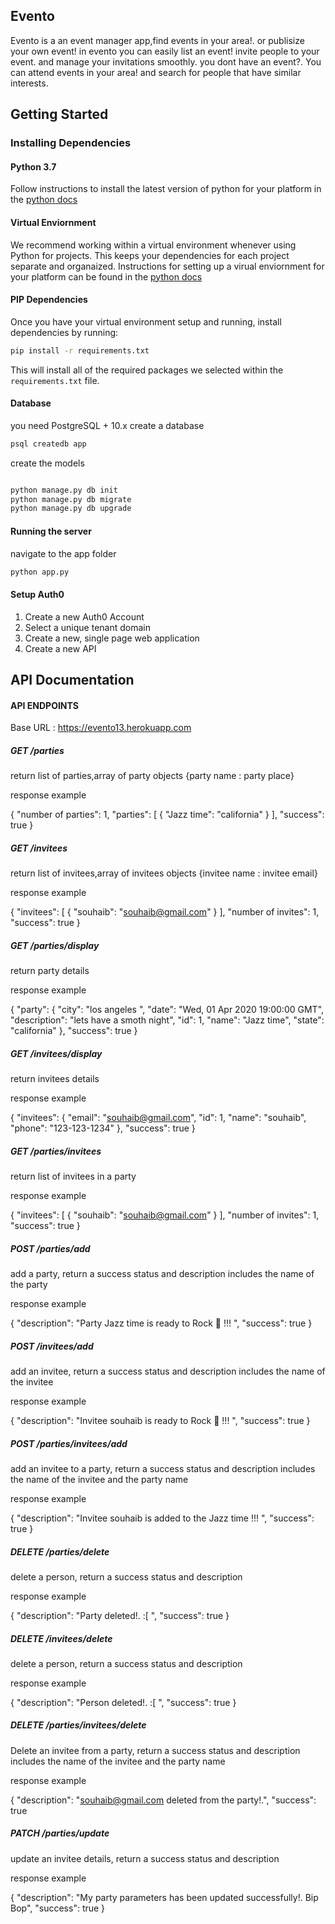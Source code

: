 ## Evento 

Evento is a an event manager app,find events in your area!. or publisize your own event!
in evento you can easily list an event! invite people to your event. and manage your invitations smoothly. 
you dont have an event?. You can attend events in your area! and search for people that have similar interests.

## Getting Started

### Installing Dependencies

#### Python 3.7

Follow instructions to install the latest version of python for your platform in the [python docs](https://docs.python.org/3/using/unix.html#getting-and-installing-the-latest-version-of-python)

#### Virtual Enviornment

We recommend working within a virtual environment whenever using Python for projects. This keeps your dependencies for each project separate and organaized. Instructions for setting up a virual enviornment for your platform can be found in the [python docs](https://packaging.python.org/guides/installing-using-pip-and-virtual-environments/)

#### PIP Dependencies

Once you have your virtual environment setup and running, install dependencies by running:

```bash
pip install -r requirements.txt
```

This will install all of the required packages we selected within the `requirements.txt` file.

#### Database

you need PostgreSQL + 10.x
create a database

```bash
psql createdb app
```

create the models

```bash

python manage.py db init
python manage.py db migrate
python manage.py db upgrade
```


#### Running the server

navigate to the app folder

```bash
python app.py
```

#### Setup Auth0

1. Create a new Auth0 Account
2. Select a unique tenant domain
3. Create a new, single page web application
4. Create a new API


## API Documentation 

#### API ENDPOINTS
Base URL : https://evento13.herokuapp.com

##### GET /parties

return list of parties,array of party objects {party name : party place} 

response example

{
  "number of parties": 1,
  "parties": [
    {
      "Jazz time": "california"
    }
  ],
  "success": true
}

##### GET /invitees

return list of invitees,array of invitees objects {invitee name : invitee email} 

response example

{
  "invitees": [
    {
      "souhaib": "souhaib@gmail.com"
    }
  ], 
  "number of invites": 1, 
  "success": true
}


##### GET /parties/display

return party details

response example

{
  "party": {
    "city": "los angeles ",
    "date": "Wed, 01 Apr 2020 19:00:00 GMT",
    "description": "lets have a smoth night",
    "id": 1,
    "name": "Jazz time",
    "state": "california"
  },
  "success": true
}


##### GET /invitees/display

return invitees details

response example

{
  "invitees": {
    "email": "souhaib@gmail.com",
    "id": 1,
    "name": "souhaib",
    "phone": "123-123-1234"
  },
  "success": true
}

##### GET /parties/invitees

return list of invitees in a party

response example

{
  "invitees": [
    {
      "souhaib": "souhaib@gmail.com"
    }
  ],
  "number of invites": 1,
  "success": true
}


##### POST /parties/add


add a party, return a success status and description includes the name of the party

response example

{
  "description": "Party Jazz time is ready to Rock 🤘 !!! ",
  "success": true
}

##### POST /invitees/add


add an invitee, return a success status and description includes the name of the invitee

response example

{
  "description": "Invitee souhaib is ready to Rock 🤘 !!! ",
  "success": true
}

##### POST /parties/invitees/add


add an invitee to a party, return a success status and description includes the name of the invitee and the party name

response example

{
  "description": "Invitee souhaib is added to the Jazz time !!! ",
  "success": true
}



##### DELETE /parties/delete


delete a person, return a success status and description

response example

{
  "description": "Party deleted!. :[ ",
  "success": true
}

##### DELETE /invitees/delete


delete a person, return a success status and description

response example

{
  "description": "Person deleted!. :[ ",
  "success": true
}

##### DELETE /parties/invitees/delete

Delete an invitee from a party, return a success status and description includes the name of the invitee and the party name

response example

{
  "description": "souhaib@gmail.com deleted from the party!.",
  "success": true



##### PATCH /parties/update

update an invitee details, return a success status and description 

response example

{
  "description": "My party parameters has been updated successfully!. Bip Bop",
  "success": true
}




